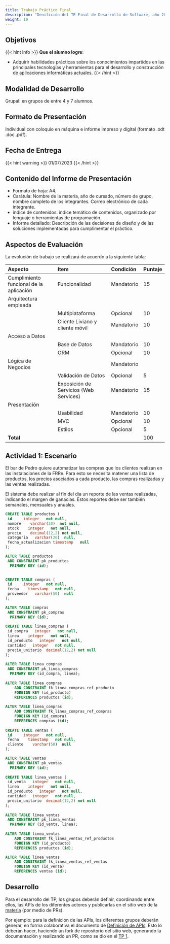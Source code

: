 ```yaml
---
title: Trabajo Práctico Final
description: "Denifición del TP Final de Desarrollo de Software, año 2023."
weight: 10
---
```


## Objetivos

{{< hint info >}}
**Que el alumno logre**:

- Adquirir habilidades prácticas sobre los conocimientos impartidos en las principales tecnologías y herramientas para el desarrollo y construcción de aplicaciones informáticas actuales.
  {{< /hint >}}

## Modalidad de Desarrollo

Grupal: en grupos de entre 4 y 7 alumnos.

## Formato de Presentación

Individual con coloquio en máquina e informe impreso y digital (formato .odt .doc .pdf).

## Fecha de Entrega

{{< hint warning >}}
01/07/2023
{{< /hint >}}

## Contenido del Informe de Presentación

- Formato de hoja: A4.
- Carátula: Nombre de la materia, año de cursado, número de grupo, nombre completo de los integrantes. Correo electrónico de cada integrante.
- índice de contenidos: índice temático de contenidos, organizado por lenguaje o herramientas de programación.
- Informe detallado: Descripción de las decisiones de diseño y de las soluciones implementadas para cumplimentar el práctico.

## Aspectos de Evaluación

La evolución de trabajo se realizará de acuerdo a la siguiente tabla:

| Aspecto                                 | Item                                   | Condición  | Puntaje |
| :-------------------------------------- | :------------------------------------- | :--------- | :------ |
| Cumplimiento funcional de la aplicación | Funcionalidad                          | Mandatorio | 15      |
| Arquitectura empleada                   |                                        |            |         |
|                                         | Multiplataforma                        | Opcional   | 10      |
|                                         | Cliente Liviano y cliente móvil        | Mandatorio | 10      |
| Acceso a Datos                          |                                        |            |         |
|                                         | Base de Datos                          | Mandatorio | 10      |
|                                         | ORM                                    | Opcional   | 10      |
| Lógica de Negocios                      |                                        | Mandatorio |         |
|                                         | Validación de Datos                    | Opcional   | 5       |
|                                         | Exposición de Servicios (Web Services) | Mandatorio | 15      |
| Presentación                            |                                        |            |         |
|                                         | Usabilidad                             | Mandatorio | 10      |
|                                         | MVC                                    | Opcional   | 10      |
|                                         | Estilos                                | Opcional   | 5       |
| **Total**                               |                                        |            | 100     |

## Actividad 1: Escenario

El bar de Pedro quiere automatizar las compras que los clientes realizan en las instalaciones de la FRRe. 
Para esto se necesita matener una lista de productos, los precios asociados a cada producto, las compras
realizadas y las ventas realizadas.

El sistema debe realizar al fin del dia un reporte de las ventas realizadas, indicando el margen de ganacias. 
Estos reportes debe ser también semanales, mensuales y anuales.

```sql
CREATE TABLE productos (
 id     integer   not null,
 nombre    varchar(20)  not null,
 stock    integer   not null,
 precio    decimal(12,2) not null,
 categoria   varchar(20)  null,
 fecha_actualizacion timestamp   null
);

ALTER TABLE productos 
 ADD CONSTRAINT pk_productos 
  PRIMARY KEY (id);
 

CREATE TABLE compras (
 id     integer   not null,
 fecha    timestamp   not null,
 proveedor   varchar(50)  null
);

ALTER TABLE compras 
 ADD CONSTRAINT pk_compras 
  PRIMARY KEY (id);
 
CREATE TABLE linea_compras (
 id_compra   integer   not null,
 linea    integer   not null,
 id_producto   integer   not null,
 cantidad   integer   not null,
 precio_unitario  decimal(12,2) not null
);
 
ALTER TABLE linea_compras 
 ADD CONSTRAINT pk_linea_compras 
  PRIMARY KEY (id_compra, linea);
  
ALTER TABLE linea_compras
    ADD CONSTRAINT fk_linea_compras_ref_producto 
    FOREIGN KEY (id_producto) 
    REFERENCES productos (id);
   
ALTER TABLE linea_compras
    ADD CONSTRAINT fk_linea_compras_ref_compras 
    FOREIGN KEY (id_compra) 
    REFERENCES compras (id);
    
CREATE TABLE ventas (
 id     integer   not null,
 fecha    timestamp   not null,
 cliente    varchar(50)  null
); 

ALTER TABLE ventas 
 ADD CONSTRAINT pk_ventas 
  PRIMARY KEY (id);
 
CREATE TABLE linea_ventas (
 id_venta   integer   not null,
 linea    integer   not null,
 id_producto   integer   not null,
 cantidad   integer   not null,
 precio_unitario  decimal(12,2) not null
);
 
ALTER TABLE linea_ventas 
 ADD CONSTRAINT pk_linea_ventas 
  PRIMARY KEY (id_venta, linea);
  
ALTER TABLE linea_ventas
    ADD CONSTRAINT fk_linea_ventas_ref_productos
    FOREIGN KEY (id_producto) 
    REFERENCES productos (id);

ALTER TABLE linea_ventas
    ADD CONSTRAINT fk_linea_ventas_ref_ventas
    FOREIGN KEY (id_venta) 
    REFERENCES ventas (id);
```

## Desarrollo

Para el desarrollo del TP, los grupos deberán definir, coordinando entre ellos, las APIs
de los diferentes actores y publicarlas en el sitio web de la [materia](https://github.com/FRRe-DS/FRRe-DS.github.io/) 
(por medio de PRs).

Por ejemplo: para la definición de las APIs, los diferentes grupos deberán generar, en forma
colaborativa el documento de [Definición de APIs](apis). Esto lo deberán hacer, haciendo
un fork de repositorio del sitio web, generando la documentación y realizando un PR, como
se dio en el [TP 1](../tp_01#actividad-3-actividad-práctica-sobre-git-y-github).

